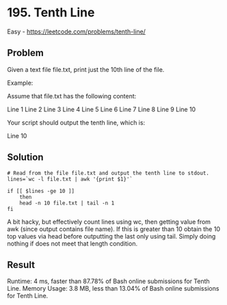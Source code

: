 # 195. Tenth Line

Easy - https://leetcode.com/problems/tenth-line/

## Problem

Given a text file file.txt, print just the 10th line of the file.

Example:

Assume that file.txt has the following content:

Line 1
Line 2
Line 3
Line 4
Line 5
Line 6
Line 7
Line 8
Line 9
Line 10

Your script should output the tenth line, which is:

Line 10

## Solution

```
# Read from the file file.txt and output the tenth line to stdout.
lines=`wc -l file.txt | awk '{print $1}'`

if [[ $lines -ge 10 ]]
    then
    head -n 10 file.txt | tail -n 1
fi
```

A bit hacky, but effectively count lines using wc, then getting value from awk (since output contains file name). If this is greater than 10 obtain the 10 top values via head before outputting the last only using tail. Simply doing nothing if does not meet that length condition.


## Result

Runtime: 4 ms, faster than 87.78% of Bash online submissions for Tenth Line.
Memory Usage: 3.8 MB, less than 13.04% of Bash online submissions for Tenth Line.
